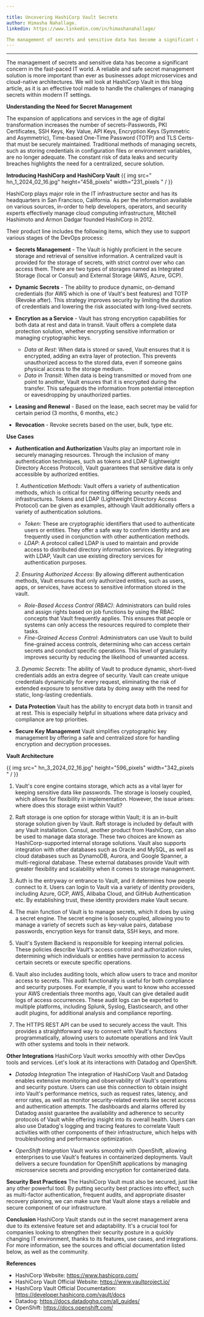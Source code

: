 ```yaml
---

title: Uncovering HashiCorp Vault Secrets 
author: Himasha Nahallage.
linkedin: https://www.linkedin.com/in/himashanahallage/

The management of secrets and sensitive data has become a significant concern in the fast-paced IT world. A reliable and safe secret management solution is more important than ever as businesses adopt microservices and cloud-native architectures. We will look at HashiCorp Vault in this blog article, as it is an effective tool made to handle the challenges of managing secrets within modern IT settings.
---
```

___

The management of secrets and sensitive data has become a significant concern in the fast-paced IT world. A reliable and safe secret management solution is more important than ever as businesses adopt microservices and cloud-native architectures. We will look at HashiCorp Vault in this blog article, as it is an effective tool made to handle the challenges of managing secrets within modern IT settings.

**Understanding the Need for Secret Management**

The expansion of applications and services in the age of digital transformation increases the number of secrets-Passwords, PKI Certificates, SSH Keys, Key Value, API Keys, Encryption Keys (Symmetric and Asymmetric), Time-based One-Time Password (TOTP) and TLS Certs-that must be securely maintained. Traditional methods of managing secrets, such as storing credentials in configuration files or environment variables, are no longer adequate. The constant risk of data leaks and security breaches highlights the need for a centralized, secure solution.

**Introducing HashiCorp and HashiCorp Vault**
{{ img src=" hn_1_2024_02_16.jpg" height="458_pixels" width="231_pixels " / }}

HashiCorp plays major role in the IT infrastructure sector and has its headquarters in San Francisco, California. As per the information available on various sources, in-order to help developers, operators, and security experts effectively manage cloud computing infrastructure, Mitchell Hashimoto and Armon Dadgar founded HashiCorp in 2012. 

Their product line includes the following items, which they use to support various stages of the DevOps process:
- **Secrets Management** - The Vault is highly proficient in the secure storage and retrieval of sensitive information. A centralized vault is provided for the storage of secrets, with strict control over who can access them. There are two types of storages named as Integrated Storage (local or Consul) and External Storage (AWS, Azure, GCP).
- **Dynamic Secrets** - The ability to produce dynamic, on-demand credentials (for AWS which is one of Vault's best features) and TOTP (Revoke after). This strategy improves security by limiting the duration of credentials and lowering the risk associated with long-lived secrets.

- **Encrytion as a Service** - Vault has strong encryption capabilities for both data at rest and data in transit. Vault offers a complete data protection solution, whether encrypting sensitive information or managing cryptographic keys.
     - *Data at Rest*: When data is stored or saved, Vault ensures that it is encrypted, adding an extra layer of protection. This prevents unauthorized access to the stored data, even if someone gains physical access to the storage medium.
     - *Data in Transit*: When data is being transmitted or moved from one point to another, Vault ensures that it is encrypted during the transfer. This safeguards the information from potential interception or eavesdropping by unauthorized parties.
- **Leasing and Renewal** - Based on the lease, each secret may be valid for certain period (3 months, 6 months, etc.)
- **Revocation** - Revoke secrets based on the user, bulk, type etc.

**Use Cases**

- **Authentication and Authorization**
Vaults play an important role in securely managing resources. Through the inclusion of many authentication techniques, such as tokens and LDAP (Lightweight Directory Access Protocol), Vault guarantees that sensitive data is only accessible by authorized entities.

  *1. Authentication Methods*: Vault offers a variety of authentication methods, which is critical for meeting differing security needs and infrastructures. Tokens and LDAP (Lightweight Directory Access Protocol) can be given as examples, although Vault additionally offers a variety of authentication solutions.
    - *Token*: These are cryptographic identifiers that used to authenticate users or entities. They offer a safe way to confirm identity and are frequently used in conjunction with other authentication methods.
    - *LDAP*: A protocol called LDAP is used to maintain and provide access to distributed directory information services. By integrating with LDAP, Vault can use existing directory services for authentication purposes.
    
    *2. Ensuring Authorized Access*: By allowing different authentication methods, Vault ensures that only authorized entities, such as users, apps, or services, have access to sensitive information stored in the vault.
    - *Role-Based Access Control (RBAC)*: Administrators can build roles and assign rights based on job functions by using the RBAC concepts that Vault frequently applies. This ensures that people or systems can only access the resources required to complete their tasks.
    - *Fine-Grained Access Control*: Administrators can use Vault to build fine-grained access controls, determining who can access certain secrets and conduct specific operations. This level of granularity improves security by reducing the likelihood of unwanted access.

    *3. Dynamic Secrets*: The ability of Vault to produce dynamic, short-lived credentials adds an extra degree of security. Vault can create unique credentials dynamically for every request, eliminating the risk of extended exposure to sensitive data by doing away with the need for static, long-lasting credentials.

- **Data Protection**
    Vault has the ability to encrypt data both in transit and at rest. This is especially helpful in situations where data privacy and compliance are top priorities.
- **Secure Key Management**
Vault simplifies cryptographic key management by offering a safe and centralized store for handling encryption and decryption processes.

**Vault Architecture**

{{ img src=" hn_3_2024_02_16.jpg" height="596_pixels" width="342_pixels " / }}

1. Vault's core engine contains storage, which acts as a vital layer for keeping sensitive data like passwords. The storage is loosely coupled, which allows for flexibility in implementation. However, the issue arises: where does this storage exist within Vault?

2. Raft storage is one option for storage within Vault; it is an in-built storage solution given by Vault. Raft storage is included by default with any Vault installation. Consul, another product from HashiCorp, can also be used to manage data storage. These two choices are known as HashiCorp-supported internal storage solutions. Vault also supports integration with other databases such as Oracle and MySQL, as well as cloud databases such as DynamoDB, Aurora, and Google Spanner, a multi-regional database. These external databases provide Vault with greater flexibility and scalability when it comes to storage management.
3. Auth is the entryway or entrance to Vault, and it determines how people connect to it. Users can login to Vault via a variety of identity providers, including Azure, GCP, AWS, Alibaba Cloud, and GitHub Authentication etc. By establishing trust, these identity providers make Vault secure.
4. The main function of Vault is to manage secrets, which it does by using a secret engine. The secret engine is loosely coupled, allowing you to manage a variety of secrets such as key-value pairs, database passwords, encryption keys for transit data, SSH keys, and more. 
5. Vault's System Backend is responsible for keeping internal policies. These policies describe Vault's access control and authorization rules, determining which individuals or entities have permission to access certain secrets or execute specific operations.
6. Vault also includes auditing tools, which allow users to trace and monitor access to secrets. This audit functionality is useful for both compliance and security purposes. For example, if you want to know who accessed your AWS credentials three months ago, Vault can give detailed audit logs of access occurrences. These audit logs can be exported to multiple platforms, including Splunk, Syslog, Elasticsearch, and other audit plugins, for additional analysis and compliance reporting.
7. The HTTPS REST API can be used to securely access the vault. This provides a straightforward way to connect with Vault's functions programmatically, allowing users to automate operations and link Vault with other systems and tools in their network.

**Other Integrations**
HashiCorp Vault works smoothly with other DevOps tools and services. Let's look at its interactions with Datadog and OpenShift.

- *Datadog Integration*
The integration of HashiCorp Vault and Datadog enables extensive monitoring and observability of Vault's operations and security posture. Users can use this connection to obtain insight into Vault's performance metrics, such as request rates, latency, and error rates, as well as monitor security-related events like secret access and authentication attempts. The dashboards and alarms offered by Datadog assist guarantee the availability and adherence to security protocols of Vault while offering insight into its overall health. Users can also use Datadog's logging and tracing features to correlate Vault activities with other components of their infrastructure, which helps with troubleshooting and performance optimization.

- *OpenShift Integration*
Vault works smoothly with OpenShift, allowing enterprises to use Vault's features in containerized deployments. Vault delivers a secure foundation for OpenShift applications by managing microservice secrets and providing encryption for containerized data.

**Security Best Practices**
The HashiCorp Vault must also be secured, just like any other powerful tool. By putting security best practices into effect, such as multi-factor authentication, frequent audits, and appropriate disaster recovery planning, we can make sure that Vault alone stays a reliable and secure component of our infrastructure.

**Conclusion**
HashiCorp Vault stands out in the secret management arena due to its extensive feature set and adaptability. It's a crucial tool for companies looking to strengthen their security posture in a quickly changing IT environment, thanks to its features, use cases, and integrations. For more information, see the sources and official documentation listed below, as well as the community.

**References**
-	HashiCorp Website: https://www.hashicorp.com/
-	HashiCorp Vault Official Website: https://www.vaultproject.io/
-	HashiCorp Vault Official Documentation: https://developer.hashicorp.com/vault/docs  
-	Datadog: https://docs.datadoghq.com/all_guides/
-	OpenShift: https://docs.openshift.com/





